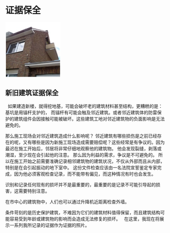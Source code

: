# 证据保全

![report2](/report2.jpg)  

## 新旧建筑证据保全
 
如果建造新楼，就得挖地基，可能会破坏老的建筑材料甚至结构，更糟糕的是：基坑是用锚杆支护的， 而锚杆有可能会触及邻近建筑。或者邻近建筑体的防雷保护的建筑组件会因接触可能被破坏。这些建筑工地对邻近建筑物的负面影响是无法避免的。 

那么施工现场会对邻近建筑造成什么影响呢？ 邻近建筑有哪些损伤是之前已经存在的呢，又有哪些是因为新施工现场造成需要赔偿呢？这些经常是有争议的。因为最迟在施工开始后，邻居将非常仔细地观察他的建筑物。 他会发现裂缝，剥落或潮湿，至少现在会引起他的注意。 那么因为利益的需求，争议是不可避免的。 所以在施工开始之前需要准确记录相邻建筑物的建筑状况，不仅从外部而且从内部，特别是在会引起振动的地下室中。 这份文件检查应该由一名法院宣誓鉴定专家完成，因为他必须客观检查记录，而不能带有偏见，而这种情况有时也会发生。 

识别和记录任何现有的损坏并不是最重要的，最重要的是记录不可能引导起的损害，这需要特别注意。 

在市中心的建筑物中，人们也可以通过升降机近距离检查外墙。 

条件苛刻的是历史保护建筑，不难因为它们的建筑材料值得保留，而且建筑结构可能容易受到年龄或建筑物的影响而会造成无法修复的损坏。
 
在这里，我现在将展示一系列我所记录的证据作为证据的照片。
